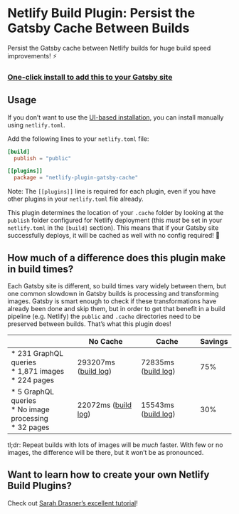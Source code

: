 # Netlify Build Plugin: Persist the Gatsby Cache Between Builds

Persist the Gatsby cache between Netlify builds for huge build speed improvements! ⚡️

### [One-click install to add this to your Gatsby site](http://app.netlify.com/plugins/netlify-plugin-gatsby-cache/install?utm_source=github&utm_medium=gatsby-cache-bp-jl&utm_campaign=devex)

## Usage

If you don’t want to use the [UI-based installation](http://app.netlify.com/plugins/netlify-plugin-gatsby-cache/install?utm_source=github&utm_medium=gatsby-cache-bp-jl&utm_campaign=devex), you can install manually using `netlify.toml`.

Add the following lines to your `netlify.toml` file:

```toml
[build]
  publish = "public"

[[plugins]]
  package = "netlify-plugin-gatsby-cache"
```

Note: The `[[plugins]]` line is required for each plugin, even if you have other plugins in your `netlify.toml` file already.

This plugin determines the location of your `.cache` folder by looking at the `publish` folder configured for Netlify deployment (this _must_ be set in your `netlify.toml` in the `[build]` section). This means that if your Gatsby site successfully deploys, it will be cached as well with no config required! 🎉

## How much of a difference does this plugin make in build times?

Each Gatsby site is different, so build times vary widely between them, but one common slowdown in Gatsby builds is processing and transforming images. Gatsby is smart enough to check if these transformations have already been done and skip them, but in order to get that benefit in a build pipeline (e.g. Netlify) the `public` and `.cache` directories need to be preserved between builds. That’s what this plugin does!

|                                                            | No Cache                                                                                                | Cache                                                                                                   | Savings |
|------------------------------------------------------------|---------------------------------------------------------------------------------------------------------|---------------------------------------------------------------------------------------------------------|---------|
| * 231 GraphQL queries<br>* 1,871 images<br>* 224 pages     | 293207ms ([build log](https://app.netlify.com/sites/lengstorf/deploys/5dceed27d58a580008daaccc))        | 72835ms ([build log](https://app.netlify.com/sites/lengstorf/deploys/5dcef2463da4810008d48aaa))         | 75%     |
| * 5 GraphQL queries<br>* No image processing<br>* 32 pages | 22072ms ([build log](https://app.netlify.com/sites/build-plugin-test/deploys/5dceed49e746a200091c76fe)) | 15543ms ([build log](https://app.netlify.com/sites/build-plugin-test/deploys/5dceedbfad95d0000bcd46d1)) | 30%     |

tl;dr: Repeat builds with lots of images will be _much_ faster. With few or no images, the difference will be there, but it won’t be as pronounced.

## Want to learn how to create your own Netlify Build Plugins?

Check out [Sarah Drasner’s excellent tutorial](https://www.netlify.com/blog/2019/10/16/creating-and-using-your-first-netlify-build-plugin/?utm_source=github&utm_medium=netlify-plugin-gatsby-cache-jl&utm_campaign=devex)!
